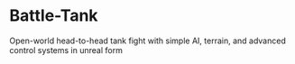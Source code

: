 # Battle-Tank
Open-world head-to-head tank fight with simple AI, terrain, and advanced control systems in unreal form
